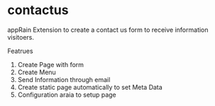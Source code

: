 # contactus
appRain Extension to create a contact us form to receive information visitoers. 

Featrues 
  1. Create Page with form 
  2. Create Menu 
  3. Send Information through email 
  4. Create static page automatically to set Meta Data
  5. Configuration araia to setup page 

